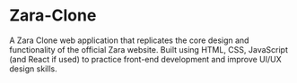 # Zara-Clone
A Zara Clone web application that replicates the core design and functionality of the official Zara website.
Built using HTML, CSS, JavaScript (and React if used) to practice front-end development and improve UI/UX design skills.
